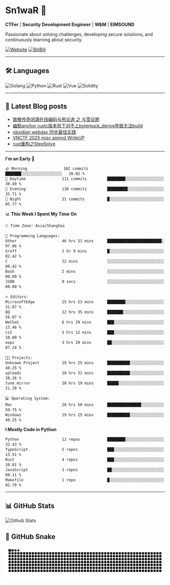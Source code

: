 # Sn1waR 👋

**CTFer** | **Security Development Engineer** | **W&M** | **EIMSOUND**

Passionate about solving challenges, developing secure solutions, and continuously learning about security.

[![Website](https://img.shields.io/website?url=https%3A%2F%2Fwww.snowywar.top)](https://www.snowywar.top) 
[![BiliBili](https://img.shields.io/badge/BiliBili-哔哩哔哩-00A1D6?style=flat&logo=bilibili&logoColor=white)](https://space.bilibili.com/8389161)  

---

## 🛠️ Languages
![Golang](https://img.shields.io/badge/-Golang-00ADD8?style=flat&logo=go&logoColor=white)
![Python](https://img.shields.io/badge/-Python-3776AB?style=flat&logo=python&logoColor=white)
![Rust](https://img.shields.io/badge/-Rust-000000?style=flat&logo=rust&logoColor=white)
![Vue](https://img.shields.io/badge/-Vue.js-4FC08D?style=flat&logo=vue.js&logoColor=white)
![Solidity](https://img.shields.io/badge/-Solidity-363636?style=flat&logo=solidity&logoColor=white)

---
## 📖 Latest Blog posts
<!-- BLOG-POST-LIST:START -->
- [致敬传奇闭源在线编码与熊论道 之 与雪论题](https://www.snowywar.top/4590.html)
- [幽默anchor rustc版本低下对不上bytemuck_derive导致无法build](https://www.snowywar.top/4587.html)
- [obsidian webdav 同步最佳实践](https://www.snowywar.top/4555.html)
- [VNCTF 2025 misc aimind WriteUP](https://www.snowywar.top/4546.html)
- [rust重构之StegSolve](https://www.snowywar.top/4541.html)
<!-- BLOG-POST-LIST:END -->
---
<!--START_SECTION:waka-->
**I'm an Early 🐤** 

```text
🌞 Morning                102 commits         ███████░░░░░░░░░░░░░░░░░░   28.02 % 
🌆 Daytime                111 commits         ████████░░░░░░░░░░░░░░░░░   30.49 % 
🌃 Evening                130 commits         █████████░░░░░░░░░░░░░░░░   35.71 % 
🌙 Night                  21 commits          █░░░░░░░░░░░░░░░░░░░░░░░░   05.77 % 
```


📊 **This Week I Spent My Time On** 

```text
🕑︎ Time Zone: Asia/Shanghai

💬 Programming Languages: 
Other                    46 hrs 51 mins      ████████████████████████░   97.06 % 
Groff                    1 hr 9 mins         █░░░░░░░░░░░░░░░░░░░░░░░░   02.42 % 
C                        12 mins             ░░░░░░░░░░░░░░░░░░░░░░░░░   00.42 % 
Bash                     2 mins              ░░░░░░░░░░░░░░░░░░░░░░░░░   00.09 % 
JSON                     0 secs              ░░░░░░░░░░░░░░░░░░░░░░░░░   00.00 % 

🔥 Editors: 
MicrosoftEdge            15 hrs 23 mins      ████████░░░░░░░░░░░░░░░░░   31.87 % 
QQ                       12 hrs 35 mins      ███████░░░░░░░░░░░░░░░░░░   26.07 % 
WeChat                   6 hrs 29 mins       ███░░░░░░░░░░░░░░░░░░░░░░   13.46 % 
cs2                      5 hrs 12 mins       ███░░░░░░░░░░░░░░░░░░░░░░   10.80 % 
oopz                     3 hrs 29 mins       ██░░░░░░░░░░░░░░░░░░░░░░░   07.24 % 

🐱‍💻 Projects: 
Unknown Project          19 hrs 25 mins      ██████████░░░░░░░░░░░░░░░   40.25 % 
uploads                  18 hrs 31 mins      ██████████░░░░░░░░░░░░░░░   38.36 % 
tune_mirror              10 hrs 19 mins      █████░░░░░░░░░░░░░░░░░░░░   21.39 % 

💻 Operating System: 
Mac                      28 hrs 50 mins      ███████████████░░░░░░░░░░   59.75 % 
Windows                  19 hrs 25 mins      ██████████░░░░░░░░░░░░░░░   40.25 % 
```

**I Mostly Code in Python** 

```text
Python                   12 repos            ████████░░░░░░░░░░░░░░░░░   32.43 % 
TypeScript               5 repos             ███░░░░░░░░░░░░░░░░░░░░░░   13.51 % 
Rust                     4 repos             ███░░░░░░░░░░░░░░░░░░░░░░   10.81 % 
JavaScript               3 repos             ██░░░░░░░░░░░░░░░░░░░░░░░   08.11 % 
Makefile                 1 repo              █░░░░░░░░░░░░░░░░░░░░░░░░   02.70 % 
```




<!--END_SECTION:waka-->
---

## 📊 GitHub Stats
![Github Stats](https://github-readme-stats.vercel.app/api?username=jiayuqi7813&show_icons=true&theme=radical)

## 🐍 GitHub Snake
<picture>
  <source media="(prefers-color-scheme: dark)" srcset="https://raw.githubusercontent.com/jiayuqi7813/jiayuqi7813/output/github-contribution-grid-snake-dark.svg">
  <source media="(prefers-color-scheme: light)" srcset="https://raw.githubusercontent.com/jiayuqi7813/jiayuqi7813/output/github-contribution-grid-snake.svg">
  <img alt="github contribution grid snake animation" src="https://raw.githubusercontent.com/jiayuqi7813/jiayuqi7813/output/github-contribution-grid-snake.svg">
</picture>

